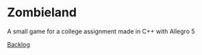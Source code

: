 # Zombieland

A small game for a college assignment made in C++ with Allegro 5

[Backlog](https://docs.google.com/spreadsheets/d/1AqHna2KMVhO6NpCO9lCcu129XvTjnpO9mQtqUxGgOX4/edit?usp=sharing)
